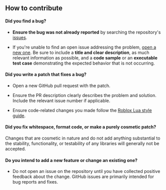 ## How to contribute 

#### **Did you find a bug?**

* **Ensure the bug was not already reported** by searching the repository's [issues](https://github.com/babypatrick100/libraries/issues).

* If you're unable to find an open issue addressing the problem, [open a new one](https://github.com/babypatrick100/libraries/issues/new). Be sure to include a **title and clear description**, as much relevant information as possible, and a **code sample** or an **executable test case** demonstrating the expected behavior that is not occurring.

#### **Did you write a patch that fixes a bug?**

* Open a new GitHub pull request with the patch.

* Ensure the PR description clearly describes the problem and solution. Include the relevant issue number if applicable.

* Ensure code-related changes you made follow the [Roblox Lua style guide](https://roblox.github.io/lua-style-guide/).

#### **Did you fix whitespace, format code, or make a purely cosmetic patch?**

Changes that are cosmetic in nature and do not add anything substantial to the stability, functionality, or testability of any libraries will generally not be accepted.

#### **Do you intend to add a new feature or change an existing one?**

* Do not open an issue on the repository until you have collected positive feedback about the change. GitHub issues are primarily intended for bug reports and fixes.